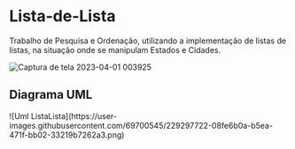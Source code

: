 # Lista-de-Lista
Trabalho de Pesquisa e Ordenação, utilizando a implementação de listas de listas, na situação onde se manipulam Estados e Cidades.

![Captura de tela 2023-04-01 003925](https://user-images.githubusercontent.com/69700545/229264197-5d643af1-0fdb-4772-bba9-bbab8155f364.png)


<h2>Diagrama UML</h2>
![Uml ListaLista](https://user-images.githubusercontent.com/69700545/229297722-08fe6b0a-b5ea-471f-bb02-33219b7262a3.png)
